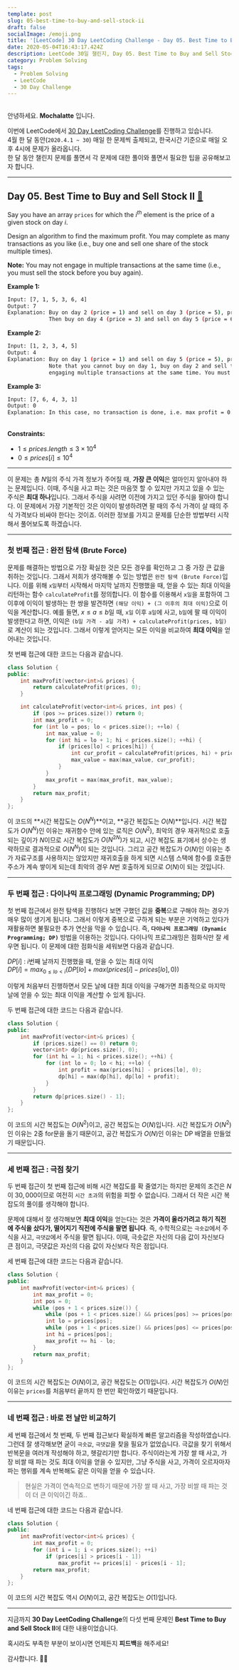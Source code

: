 ```yaml
---
template: post
slug: 05-best-time-to-buy-and-sell-stock-ii
draft: false
socialImage: /emoji.png
title: '[LeetCode] 30 Day LeetCoding Challenge - Day 05. Best Time to Buy and Sell Stock II'
date: 2020-05-04T16:43:17.424Z
description: LeetCode 30일 챌린지, Day 05. Best Time to Buy and Sell Stock II 문제 풀이입니다.
category: Problem Solving
tags:
  - Problem Solving
  - LeetCode
  - 30 Day Challenge
---
```


\
안녕하세요. **Mochalatte** 입니다.

이번에 LeetCode에서 [30 Day LeetCoding Challenge](https://leetcode.com/explore/featured/card/30-day-leetcoding-challenge/)를 진행하고 있습니다.\
4월 한 달 동안(`2020.4.1 ~ 30`) 매일 한 문제씩 출제되고, 한국시간 기준으로 매일 오후 4시에 문제가 올라옵니다.\
한 달 동안 챌린지 문제를 풀면서 각 문제에 대한 풀이와 풀면서 필요한 팁을 공유해보고자 합니다.

---

## Day 05. Best Time to Buy and Sell Stock II [🔗](https://leetcode.com/explore/featured/card/30-day-leetcoding-challenge/528/week-1/3287/)

Say you have an array `prices` for which the $i^{th}$ element is the price of a given stock on day $i$.

Design an algorithm to find the maximum profit. You may complete as many transactions as you like (i.e., buy one and sell one share of the stock multiple times).

**Note:** You may not engage in multiple transactions at the same time (i.e., you must sell the stock before you buy again).

**Example 1:**

```bash
Input: [7, 1, 5, 3, 6, 4]
Output: 7
Explanation: Buy on day 2 (price = 1) and sell on day 3 (price = 5), profix = 5-1 = 4.
             Then buy on day 4 (price = 3) and sell on day 5 (price = 6), profit = 6-3 = 3.
```

**Example 2:**

```bash
Input: [1, 2, 3, 4, 5]
Output: 4
Explanation: Buy on day 1 (price = 1) and sell on day 5 (price = 5), profit = 5-1 = 4.
             Note that you cannot buy on day 1, buy on day 2 and sell them later, as you are
             engaging multiple transactions at the same time. You must sell before buying again.
```

**Example 3:**

```bash
Input: [7, 6, 4, 3, 1]
Output: 0
Explanation: In this case, no transaction is done, i.e. max profit = 0.
```

\
**Constraints:**

- $1 \le prices.length \le 3 \times 10^4$
- $0 \le prices[i] \le 10^4$

---

이 문제는 총 $N$일의 주식 가격 정보가 주어질 때, **가장 큰 이익**은 얼마인지 알아내야 하는 문제입니다. 이때, 주식을 사고 파는 것은 마음껏 할 수 있지만 가지고 있을 수 있는 주식은 **최대 하나**입니다. 그래서 주식을 사려면 이전에 가지고 있던 주식을 팔아야 합니다. 이 문제에서 가장 기본적인 것은 이익이 발생하려면 팔 때의 주식 가격이 살 때의 주식 가격보다 비싸야 한다는 것이죠. 이러한 정보를 가지고 문제를 단순한 방법부터 시작해서 풀어보도록 하겠습니다.

---

### 첫 번째 접근 : 완전 탐색 (Brute Force)

문제를 해결하는 방법으로 가장 확실한 것은 모든 경우를 확인하고 그 중 가장 큰 값을 취하는 것입니다. 그래서 저희가 생각해볼 수 있는 방법은 `완전 탐색 (Brute Force)`입니다. 이를 위해 `x일`부터 시작해서 마지막 날까지 진행했을 때, 얻을 수 있는 최대 이익을 리턴하는 함수 `calculateProfit`를 정의합니다. 이 함수를 이용해서 `x일`을 포함하여 그 이후에 이익이 발생하는 한 쌍을 발견하면 `(해당 이익) + (그 이후의 최대 이익)`으로 이익을 계산합니다. 예를 들면, $x \le a \le b$일 때, `x일` 이후 `a일`에 사고, `b일`에 팔 때 이익이 발생한다고 하면, 이익은 `(b일 가격 - a일 가격) + calculateProfit(prices, b일)`로 계산이 되는 것입니다. 그래서 이렇게 얻어지는 모든 이익을 비교하여 **최대 이익**을 얻어내는 것입니다.

첫 번째 접근에 대한 코드는 다음과 같습니다.

```cpp
class Solution {
public:
    int maxProfit(vector<int>& prices) {
        return calculateProfit(prices, 0);
    }

    int calculateProfit(vector<int>& prices, int pos) {
        if (pos >= prices.size()) return 0;
        int max_profit = 0;
        for (int lo = pos; lo < prices.size(); ++lo) {
            int max_value = 0;
            for (int hi = lo + 1; hi < prices.size(); ++hi) {
                if (prices[lo] < prices[hi]) {
                    int cur_profit = calculateProfit(prices, hi) + prices[hi] - prices[lo];
                    max_value = max(max_value, cur_profit);
                }
            }
            max_profit = max(max_profit, max_value);
        }
        return max_profit;
    }
};
```

이 코드의 **시간 복잡도는 $O(N^N)$**이고, **공간 복잡도는 $O(N)$**입니다. 시간 복잡도가 $O(N^N)$인 이유는 재귀함수 안에 있는 로직은 $O(N^2)$, 최악의 경우 재귀적으로 호출되는 깊이가 $N$이므로 시간 복잡도가 $O(N^{2N})$가 되고, 시간 복잡도 표기에서 상수는 생략하므로 결과적으로 $O(N^N)$이 되는 것입니다. 그리고 공간 복잡도가 $O(N)$인 이유는 추가 자료구조를 사용하지는 않았지만 재귀호출을 하게 되면 시스템 스택에 함수를 호출한 주소가 계속 쌓이게 되는데 최악의 경우 $N$번 호출하게 되므로 $O(N)$이 되는 것입니다.

---

### 두 번째 접근 : 다이나믹 프로그래밍 (Dynamic Programming; DP)

첫 번째 접근에서 완전 탐색을 진행하다 보면 구했던 값을 **중복**으로 구해야 하는 경우가 매우 많이 생기게 됩니다. 그래서 이렇게 중복으로 구하게 되는 부분은 기억하고 있다가 재활용하면 불필요한 추가 연산을 막을 수 있습니다. 즉, **`다이나믹 프로그래밍 (Dynamic Programming; DP)`** 방법을 이용하는 것입니다. 다이나믹 프로그래밍은 점화식만 잘 세우면 됩니다. 이 문제에 대한 점화식을 세워보면 다음과 같습니다.

$DP[i]$ : $i$번째 날까지 진행했을 때, 얻을 수 있는 최대 이익\
$DP[i] = max_{0 \le lo \lt i}(DP[lo] + max(prices[i] - prices[lo], 0))$

이렇게 처음부터 진행하면서 모든 날에 대한 최대 이익을 구해가면 최종적으로 마지막 날에 얻을 수 있는 최대 이익을 계산할 수 있게 됩니다.

두 번째 접근에 대한 코드는 다음과 같습니다.

```cpp
class Solution {
public:
    int maxProfit(vector<int>& prices) {
        if (prices.size() == 0) return 0;
        vector<int> dp(prices.size(), 0);
        for (int hi = 1; hi < prices.size(); ++hi) {
            for (int lo = 0; lo < hi; ++lo) {
                int profit = max(prices[hi] - prices[lo], 0);
                dp[hi] = max(dp[hi], dp[lo] + profit);
            }
        }
        return dp[prices.size() - 1];
    }
};
```

이 코드의 시간 복잡도는 $O(N^2)$이고, 공간 복잡도는 $O(N)$입니다. 시간 복잡도가 $O(N^2)$인 이유는 2중 for문을 돌기 때문이고, 공간 복잡도가 $O(N)$인 이유는 DP 배열을 만들었기 때문입니다.

---

### 세 번째 접근 : 극점 찾기

두 번째 접근이 첫 번째 접근에 비해 시간 복잡도를 확 줄였기는 하지만 문제의 조건은 $N$이 $30,000$이므로 여전히 `시간 초과`의 위험을 피할 수 없습니다. 그래서 더 작은 시간 복잡도의 풀이를 생각해야 합니다.

문제에 대해서 잘 생각해보면 **최대 이익**을 얻는다는 것은 **가격이 올라가려고 하기 직전에 주식을 샀다가, 떨어지기 직전에 주식을 팔면 됩니다**. 즉, 수학적으로는 `극솟값`에서 주식을 사고, `극댓값`에서 주식을 팔면 됩니다. 이때, 극솟값은 자신의 다음 값이 자신보다 큰 점이고, 극댓값은 자신의 다음 값이 자신보다 작은 점입니다.

세 번째 접근에 대한 코드는 다음과 같습니다.

```cpp
class Solution {
public:
    int maxProfit(vector<int>& prices) {
        int max_profit = 0;
        int pos = 0;
        while (pos + 1 < prices.size()) {
            while (pos + 1 < prices.size() && prices[pos] >= prices[pos + 1]) pos++;
            int lo = prices[pos];
            while (pos + 1 < prices.size() && prices[pos] <= prices[pos + 1]) pos++;
            int hi = prices[pos];
            max_profit += hi - lo;
        }
        return max_profit;
    }
};
```

이 코드의 시간 복잡도는 $O(N)$이고, 공간 복잡도는 $O(1)$입니다. 시간 복잡도가 $O(N)$인 이유는 `prices`를 처음부터 끝까지 한 번만 확인하였기 때문입니다.

---

### 네 번째 접근 : 바로 전 날만 비교하기

세 번째 접근에서 첫 번째, 두 번째 접근보다 확실하게 빠른 알고리즘을 작성하였습니다. 그런데 잘 생각해보면 굳이 `극솟값`, `극댓값`을 찾을 필요가 없었습니다. 극값을 찾기 위해서 반복문을 여러개 작성해야 하고, 헷갈리기만 합니다. 주식이라는게 가장 쌀 때 사고, 가장 비쌀 때 파는 것도 최대 이익을 얻을 수 있지만, 그냥 주식을 사고, 가격이 오르자마자 파는 행위를 계속 반복해도 같은 이익을 얻을 수 있습니다.

>현실은 가격이 연속적으로 변하기 때문에 가장 쌀 때 사고, 가장 비쌀 때 파는 것이 더 큰 이익이긴 하죠..

네 번째 접근에 대한 코드는 다음과 같습니다.

```cpp
class Solution {
public:
    int maxProfit(vector<int>& prices) {
        int max_profit = 0;
        for (int i = 1; i < prices.size(); ++i)
            if (prices[i] > prices[i - 1])
                max_profit += prices[i] - prices[i - 1];
        return max_profit;
    }
};
```

이 코드의 시간 복잡도 역시 $O(N)$이고, 공간 복잡도는 $O(1)$입니다.

---

지금까지 **30 Day LeetCoding Challenge**의 다섯 번째 문제인 **Best Time to Buy and Sell Stock II**에 대한 내용이었습니다.

혹시라도 부족한 부분이 보이시면 언제든지 **피드백**을 해주세요!

감사합니다. 🙇🏻‍

